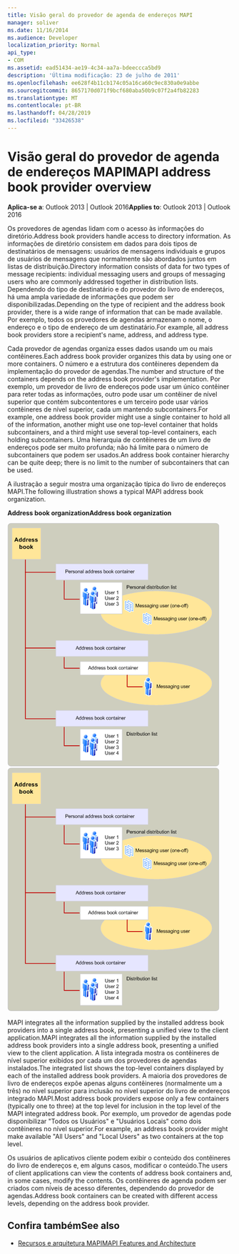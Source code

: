 ```yaml
---
title: Visão geral do provedor de agenda de endereços MAPI
manager: soliver
ms.date: 11/16/2014
ms.audience: Developer
localization_priority: Normal
api_type:
- COM
ms.assetid: ead51434-ae19-4c34-aa7a-bdeeccca5bd9
description: 'Última modificação: 23 de julho de 2011'
ms.openlocfilehash: ee628f4b11cb174c05a16ca60c9ec830a0e9abbe
ms.sourcegitcommit: 8657170d071f9bcf680aba50b9c07f2a4fb82283
ms.translationtype: MT
ms.contentlocale: pt-BR
ms.lasthandoff: 04/28/2019
ms.locfileid: "33426538"
---
```

# <a name="mapi-address-book-provider-overview"></a><span data-ttu-id="aba37-103">Visão geral do provedor de agenda de endereços MAPI</span><span class="sxs-lookup"><span data-stu-id="aba37-103">MAPI address book provider overview</span></span>
  
<span data-ttu-id="aba37-104">**Aplica-se a**: Outlook 2013 | Outlook 2016</span><span class="sxs-lookup"><span data-stu-id="aba37-104">**Applies to**: Outlook 2013 | Outlook 2016</span></span> 
  
<span data-ttu-id="aba37-105">Os provedores de agendas lidam com o acesso às informações do diretório.</span><span class="sxs-lookup"><span data-stu-id="aba37-105">Address book providers handle access to directory information.</span></span> <span data-ttu-id="aba37-106">As informações de diretório consistem em dados para dois tipos de destinatários de mensagens: usuários de mensagens individuais e grupos de usuários de mensagens que normalmente são abordados juntos em listas de distribuição.</span><span class="sxs-lookup"><span data-stu-id="aba37-106">Directory information consists of data for two types of message recipients: individual messaging users and groups of messaging users who are commonly addressed together in distribution lists.</span></span> <span data-ttu-id="aba37-107">Dependendo do tipo de destinatário e do provedor do livro de endereços, há uma ampla variedade de informações que podem ser disponibilizadas.</span><span class="sxs-lookup"><span data-stu-id="aba37-107">Depending on the type of recipient and the address book provider, there is a wide range of information that can be made available.</span></span> <span data-ttu-id="aba37-108">Por exemplo, todos os provedores de agendas armazenam o nome, o endereço e o tipo de endereço de um destinatário.</span><span class="sxs-lookup"><span data-stu-id="aba37-108">For example, all address book providers store a recipient's name, address, and address type.</span></span>
  
<span data-ttu-id="aba37-109">Cada provedor de agendas organiza esses dados usando um ou mais contêineres.</span><span class="sxs-lookup"><span data-stu-id="aba37-109">Each address book provider organizes this data by using one or more containers.</span></span> <span data-ttu-id="aba37-110">O número e a estrutura dos contêineres dependem da implementação do provedor de agendas.</span><span class="sxs-lookup"><span data-stu-id="aba37-110">The number and structure of the containers depends on the address book provider's implementation.</span></span> <span data-ttu-id="aba37-111">Por exemplo, um provedor de livro de endereços pode usar um único contêiner para reter todas as informações, outro pode usar um contêiner de nível superior que contém subcontentores e um terceiro pode usar vários contêineres de nível superior, cada um mantendo subcontainers.</span><span class="sxs-lookup"><span data-stu-id="aba37-111">For example, one address book provider might use a single container to hold all of the information, another might use one top-level container that holds subcontainers, and a third might use several top-level containers, each holding subcontainers.</span></span> <span data-ttu-id="aba37-112">Uma hierarquia de contêineres de um livro de endereços pode ser muito profunda; não há limite para o número de subcontainers que podem ser usados.</span><span class="sxs-lookup"><span data-stu-id="aba37-112">An address book container hierarchy can be quite deep; there is no limit to the number of subcontainers that can be used.</span></span>
  
<span data-ttu-id="aba37-113">A ilustração a seguir mostra uma organização típica do livro de endereços MAPI.</span><span class="sxs-lookup"><span data-stu-id="aba37-113">The following illustration shows a typical MAPI address book organization.</span></span>
  
<span data-ttu-id="aba37-114">**Address book organization**</span><span class="sxs-lookup"><span data-stu-id="aba37-114">**Address book organization**</span></span>
  
<span data-ttu-id="aba37-115">![Organização do address book Address](media/amapi_04.gif "book")</span><span class="sxs-lookup"><span data-stu-id="aba37-115">![Address book organization](media/amapi_04.gif "Address book organization")</span></span>
  
<span data-ttu-id="aba37-116">MAPI integrates all the information supplied by the installed address book providers into a single address book, presenting a unified view to the client application.</span><span class="sxs-lookup"><span data-stu-id="aba37-116">MAPI integrates all the information supplied by the installed address book providers into a single address book, presenting a unified view to the client application.</span></span> <span data-ttu-id="aba37-117">A lista integrada mostra os contêineres de nível superior exibidos por cada um dos provedores de agendas instalados.</span><span class="sxs-lookup"><span data-stu-id="aba37-117">The integrated list shows the top-level containers displayed by each of the installed address book providers.</span></span> <span data-ttu-id="aba37-118">A maioria dos provedores de livro de endereços expõe apenas alguns contêineres (normalmente um a três) no nível superior para inclusão no nível superior do livro de endereços integrado MAPI.</span><span class="sxs-lookup"><span data-stu-id="aba37-118">Most address book providers expose only a few containers (typically one to three) at the top level for inclusion in the top level of the MAPI integrated address book.</span></span> <span data-ttu-id="aba37-119">Por exemplo, um provedor de agendas pode disponibilizar "Todos os Usuários" e "Usuários Locais" como dois contêineres no nível superior.</span><span class="sxs-lookup"><span data-stu-id="aba37-119">For example, an address book provider might make available "All Users" and "Local Users" as two containers at the top level.</span></span>
  
<span data-ttu-id="aba37-120">Os usuários de aplicativos cliente podem exibir o conteúdo dos contêineres do livro de endereços e, em alguns casos, modificar o conteúdo.</span><span class="sxs-lookup"><span data-stu-id="aba37-120">The users of client applications can view the contents of address book containers and, in some cases, modify the contents.</span></span> <span data-ttu-id="aba37-121">Os contêineres de agenda podem ser criados com níveis de acesso diferentes, dependendo do provedor de agendas.</span><span class="sxs-lookup"><span data-stu-id="aba37-121">Address book containers can be created with different access levels, depending on the address book provider.</span></span> 
  
## <a name="see-also"></a><span data-ttu-id="aba37-122">Confira também</span><span class="sxs-lookup"><span data-stu-id="aba37-122">See also</span></span>

- [<span data-ttu-id="aba37-123">Recursos e arquitetura MAPI</span><span class="sxs-lookup"><span data-stu-id="aba37-123">MAPI Features and Architecture</span></span>](mapi-features-and-architecture.md)

